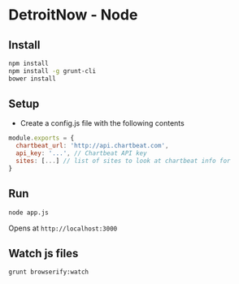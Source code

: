 # DetroitNow - Node

## Install
```bash
npm install
npm install -g grunt-cli
bower install
```

## Setup
* Create a config.js file with the following contents
```javascript
module.exports = {
  chartbeat_url: 'http://api.chartbeat.com',
  api_key: '...', // Chartbeat API key
  sites: [...] // list of sites to look at chartbeat info for
}
```

## Run
```bash
node app.js
```

Opens at ```http://localhost:3000```

## Watch js files
```bash
grunt browserify:watch
```